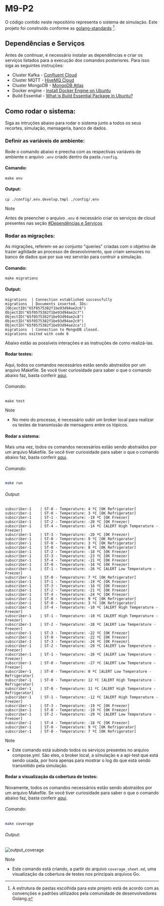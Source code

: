 # M9-P2

O código contido neste repositório representa o sistema de simulação. Este projeto foi construído conforme as [golang-standards](https://github.com/golang-standards/project-layout) [^1].

## Dependências e Serviços

Antes de continuar, é necessário instalar as dependências e criar os serviços listados para a execução dos comandos posteriores. Para isso siga as seguintes instruções:

- Cluster Kafka - [Confluent Cloud](https://docs.confluent.io/cloud/current/clusters/create-cluster.html#create-ak-clusters)
- Cluster MQTT - [HiveMQ Cloud](https://www.hivemq.com/article/step-by-step-guide-using-hivemq-cloud-starter-iot/)
- Cluster MongoDB - [MongoDB Atlas](https://www.mongodb.com/basics/clusters/mongodb-cluster-setup)
- Docker engine - [Install Docker Engine on Ubuntu](https://docs.docker.com/engine/install/ubuntu/)
- Build Essential - [What is Build Essential Package in Ubuntu?](https://itsfoss.com/build-essential-ubuntu/)

## Como rodar o sistema:
Siga as intruções abaixo para rodar o sistema junto a todos os seus recortes, simulação, mensageria, banco de dados.

### Definir as variáveis de ambiente:
Rode o comando abaixo e preecha com as respectivas variáveis de ambiente o arquivo `.env` criado dentro da pasta `/config`.

#### Comando:
```shell
make env
```

#### Output:
```shell
cp ./config/.env.develop.tmpl ./config/.env
```

> [!NOTE]
> Antes de preencher o arquivo `.env` é necessário criar os serviços de cloud presentes nas seção [#Dependências e Serviços]()

### Rodar as migrações:
As migrações, referem-se ao conjunto "queries" criadas com o objetivo de trazer agilidade ao processo de desevolvimento, que criam sensores no banco de dados que por sua vez servirão para contruir a simulação. 

#### Comando:
```shell
make migrations
```

#### Output:
```shell
migrations  | Connection established successfully
migrations  | Documents inserted. IDs: [ObjectID("65f0575382f1be93d94ae2c6") ObjectID("65f0575382f1be93d94ae2c7") ObjectID("65f0575382f1be93d94ae2c8") ObjectID("65f0575382f1be93d94ae2c9") ObjectID("65f0575382f1be93d94ae2ca")]
migrations  | Connection to MongoDB closed.
migrations exited with code 0
```

Abaixo estão as possíveis interações e as instruções de como realizá-las.

#### Rodar testes:

Aqui, todos os comandos necessários estão sendo abstraídos por um arquivo Makefile. Se você tiver curiosidade para saber o que o comando abaixo faz, basta conferir [aqui]().

###### Comando:

```shell
make test
```

> [!NOTE]
> - No meio do processo, é necessário subir um broker local para realizar os testes de transmissão de mensagens entre os tópicos.

#### Rodar a sistema:

Mais uma vez, todos os comandos necessários estão sendo abstraídos por um arquivo Makefile. Se você tiver curiosidade para saber o que o comando abaixo faz, basta conferir [aqui]().

###### Comando:

```bash
make run
```

###### Output:

```shell
subscriber-1    | ST-0 - Temperature: 4 ºC [OK Refrigerator] 
subscriber-1    | ST-0 - Temperature: 3 ºC [OK Refrigerator] 
subscriber-1    | ST-1 - Temperature: -19 ºC [OK Freezer] 
subscriber-1    | ST-2 - Temperature: -20 ºC [OK Freezer] 
subscriber-1    | ST-4 - Temperature: -14 ºC [ALERT High Temperature - Freezer] 
subscriber-1    | ST-3 - Temperature: -20 ºC [OK Freezer] 
subscriber-1    | ST-0 - Temperature: 9 ºC [OK Refrigerator] 
subscriber-1    | ST-0 - Temperature: 3 ºC [OK Refrigerator] 
subscriber-1    | ST-0 - Temperature: 8 ºC [OK Refrigerator] 
subscriber-1    | ST-2 - Temperature: -18 ºC [OK Freezer] 
subscriber-1    | ST-3 - Temperature: -23 ºC [OK Freezer] 
subscriber-1    | ST-4 - Temperature: -21 ºC [OK Freezer] 
subscriber-1    | ST-0 - Temperature: -16 ºC [OK Freezer] 
subscriber-1    | ST-1 - Temperature: -26 ºC [ALERT Low Temperature - Freezer] 
subscriber-1    | ST-0 - Temperature: 7 ºC [OK Refrigerator] 
subscriber-1    | ST-1 - Temperature: -19 ºC [OK Freezer] 
subscriber-1    | ST-3 - Temperature: -16 ºC [OK Freezer] 
subscriber-1    | ST-2 - Temperature: -21 ºC [OK Freezer] 
subscriber-1    | ST-4 - Temperature: -24 ºC [OK Freezer] 
subscriber-1    | ST-0 - Temperature: 9 ºC [OK Refrigerator] 
subscriber-1    | ST-0 - Temperature: 3 ºC [OK Refrigerator] 
subscriber-1    | ST-4 - Temperature: -10 ºC [ALERT High Temperature - Freezer] 
subscriber-1    | ST-1 - Temperature: -10 ºC [ALERT High Temperature - Freezer] 
subscriber-1    | ST-2 - Temperature: -28 ºC [ALERT Low Temperature - Freezer] 
subscriber-1    | ST-3 - Temperature: -22 ºC [OK Freezer] 
subscriber-1    | ST-0 - Temperature: -22 ºC [OK Freezer] 
subscriber-1    | ST-3 - Temperature: -24 ºC [OK Freezer] 
subscriber-1    | ST-2 - Temperature: -29 ºC [ALERT Low Temperature - Freezer] 
subscriber-1    | ST-1 - Temperature: -26 ºC [ALERT Low Temperature - Freezer] 
subscriber-1    | ST-0 - Temperature: -27 ºC [ALERT Low Temperature - Freezer] 
subscriber-1    | ST-0 - Temperature: 0 ºC [ALERT Low Temperature - Refrigerator] 
subscriber-1    | ST-0 - Temperature: 12 ºC [ALERT High Temperature - Refrigerator] 
subscriber-1    | ST-0 - Temperature: 11 ºC [ALERT High Temperature - Refrigerator] 
subscriber-1    | ST-1 - Temperature: -12 ºC [ALERT High Temperature - Freezer] 
subscriber-1    | ST-3 - Temperature: -19 ºC [OK Freezer] 
subscriber-1    | ST-0 - Temperature: -19 ºC [OK Freezer] 
subscriber-1    | ST-2 - Temperature: -29 ºC [ALERT Low Temperature - Freezer] 
subscriber-1    | ST-4 - Temperature: -18 ºC [OK Freezer] 
subscriber-1    | ST-0 - Temperature: 9 ºC [OK Refrigerator] 
subscriber-1    | ST-0 - Temperature: 7 ºC [OK Refrigerator] 
```

> [!NOTE]
>  - Este comando está subindo todos os serviços presentes no arquivo compose.yml. São eles, o broker local, a simulação e a api-test que está sendo usada, por hora apenas para mostrar o log do que está sendo transmitido pela simulação.

#### Rodar a visualização da cobertura de testes:

Novamente, todos os comandos necessários estão sendo abstraídos por um arquivo Makefile. Se você tiver curiosidade para saber o que o comando abaixo faz, basta conferir [aqui](https://github.com/Inteli-College/2024-T0002-EC09-G04/blob/main/backend/Makefile#L21).

###### Comando:

```bash
make coverage 
```

###### Output:
![output_coverage](https://github.com/henriquemarlon/p1-m9/assets/89201795/4128b513-10bd-4200-8e06-285da5701830)

> [!NOTE]
>  - Este comando está criando, a partir do arquivo `coverage_sheet.md`, uma visualização da cobertura de testes nos principais arquivos Go.

[^1]: A estrutura de pastas escolhida para este projeto está de acordo com as convenções e padrões utilizados pela comunidade de desenvolvedores Golang.
